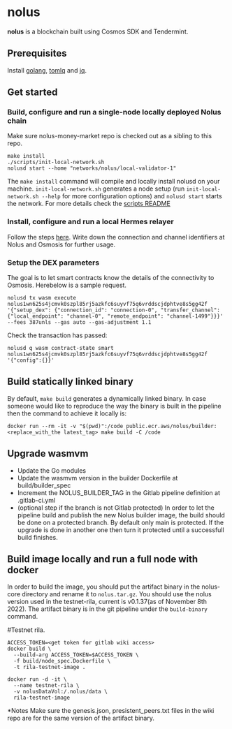 # nolus
**nolus** is a blockchain built using Cosmos SDK and Tendermint.
## Prerequisites

Install [golang](https://golang.org/), [tomlq](https://tomlq.readthedocs.io/en/latest/installation.html) and [jq](https://stedolan.github.io/jq/).

## Get started
### Build, configure and run a single-node locally deployed Nolus chain
Make sure nolus-money-market repo is checked out as a sibling to this repo.

```
make install
./scripts/init-local-network.sh
nolusd start --home "networks/nolus/local-validator-1"
```

The `make install` command will compile and locally install nolusd on your machine. `init-local-network.sh` generates a node setup (run `init-local-network.sh --help` for more configuration options) and `nolusd start` starts the network. For more details check the [scripts README](./scripts/README.md)

### Install, configure and run a local Hermes relayer
Follow the steps [here](https://gitlab-nomo.credissimo.net/nomo/wiki/-/blob/main/hermes.md#install-and-configure-hermes). Write down the connection and channel identifiers at Nolus and Osmosis for further usage.

### Setup the DEX parameters
The goal is to let smart contracts know the details of the connectivity to Osmosis. Herebelow is a sample request. 

```
nolusd tx wasm execute nolus1wn625s4jcmvk0szpl85rj5azkfc6suyvf75q6vrddscjdphtve8s5gg42f '{"setup_dex": {"connection_id": "connection-0", "transfer_channel": {"local_endpoint": "channel-0", "remote_endpoint": "channel-1499"}}}' --fees 387unls --gas auto --gas-adjustment 1.1
```

Check the transaction has passed:
```
nolusd q wasm contract-state smart nolus1wn625s4jcmvk0szpl85rj5azkfc6suyvf75q6vrddscjdphtve8s5gg42f '{"config":{}}'
```

## Build statically linked binary

By default, `make build` generates a dynamically linked binary. In case someone would like to reproduce the way the binary is built in the pipeline then the command to achieve it locally is:

```shell
docker run --rm -it -v "$(pwd)":/code public.ecr.aws/nolus/builder:<replace_with_the latest_tag> make build -C /code
```

## Upgrade wasmvm
- Update the Go modules
- Update the wasmvm version in the builder Dockerfile at build/builder_spec
- Increment the NOLUS_BUILDER_TAG in the Gitlab pipeline definition at .gitlab-ci.yml
- (optional step if the branch is not Gitlab protected) In order to let the pipeline build and publish the new Nolus builder image, the build should be done on a protected branch. By default only main is protected. If the upgrade is done in another one then turn it protected until a successfull build finishes.


## Build image locally and run a full node with docker 

In order to build the image, you should put the artifact binary in the nolus-core directory and rename it to `nolus.tar.gz`. 
You should use the nolus version used in the testnet-rila, current is v0.1.37(as of November 8th 2022).
The artifact binary is in the git pipeline under the `build-binary` command. 

#Testnet rila.

```
ACCESS_TOKEN=<get token for gitlab wiki access>
docker build \
  --build-arg ACCESS_TOKEN=$ACCESS_TOKEN \
  -f build/node_spec.Dockerfile \
  -t rila-testnet-image .

docker run -d -it \
  --name testnet-rila \
  -v nolusDataVol:/.nolus/data \
  rila-testnet-image
```

*Notes
Make sure the genesis.json, presistent_peers.txt files in the wiki repo are for the same version of the artifact binary.
